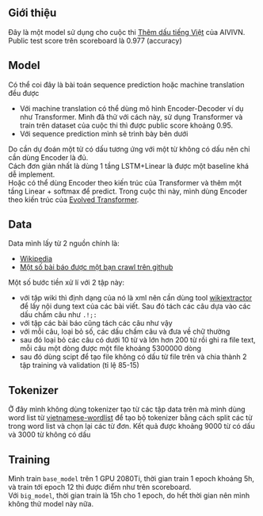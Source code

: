 ## Giới thiệu
Đây là một model sử dụng cho cuộc thi [Thêm dấu tiếng Việt](https://www.aivivn.com/contests/3) của AIVIVN.  
Public test score trên scoreboard là 0.977 (accuracy)

## Model
Có thể coi đây là bài toán sequence prediction hoặc machine translation đều được  
- Với machine translation có thể dùng mô hình Encoder-Decoder ví dụ như Transformer. Mình đã thử với cách này, sử dụng Transformer và train trên dataset của cuộc thi thì được public score khoảng 0.95.
- Với sequence prediction mình sẽ trình bày bên dưới 

Do cần dự đoán một từ có dấu tương ứng với một từ không có dấu nên chỉ cần dùng Encoder là đủ.  
Cách đơn giản nhất là dùng 1 tầng LSTM+Linear là được một baseline khá dễ implement.  
Hoặc có thể dùng Encoder theo kiến trúc của Transformer và thêm một tầng Linear + softmax để predict. 
Trong cuộc thi này, mình dùng Encoder theo kiến trúc của [Evolved Transformer](https://arxiv.org/abs/1901.11117). 

## Data
Data mình lấy từ 2 nguồn chính là:
- [Wikipedia](https://dumps.wikimedia.org/viwiki/latest/viwiki-latest-pages-articles.xml.bz2)
- [Một số bài báo được một bạn crawl trên github](https://github.com/hoanganhpham1006/Vietnamese_Language_Model/blob/master/Train_Full.zip)

Một số bước tiền xử lí với 2 tập này:
- với tập wiki thì định dạng của nó là xml nên cần dùng tool [wikiextractor](https://github.com/attardi/wikiextractor) để lấy nội dung text của các bài viết. Sau đó tách các câu dựa vào các dấu chấm câu như `.!;:`
- với tập các bài báo cũng tách các câu như vậy
- với mỗi câu, loại bỏ số, các dấu chấm câu và đưa về chữ thường
- sau đó loại bỏ các câu có dưới 10 từ và lớn hơn 200 từ rồi ghi ra file text, mỗi câu một dòng được một file khoảng 5300000 dòng
- sau đó dùng scipt để tạo file không có dấu từ file trên và chia thành 2 tập training và validation (tỉ lệ 85-15)

## Tokenizer
Ở đây mình không dùng tokenizer tạo từ các tập data trên mà mình dùng word list từ [vietnamese-wordlist](https://github.com/duyetdev/vietnamese-wordlist) để tạo bộ tokenizer bằng cách split các từ trong word list và chọn lại các từ đơn. 
Kết quả được khoảng 9000 từ có dấu và 3000 từ không có dấu 

## Training
Mình train `base_model` trên 1 GPU 2080Ti, thời gian train 1 epoch khoảng 5h, và train tới epoch 12 thì được điểm như trên scoreboard.  
Với `big_model`, thời gian train là 15h cho 1 epoch, do hết thời gian nên mình không thử model này nữa. 